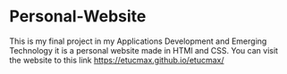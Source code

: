 # Personal-Website

This is my final project in my Applications Development and Emerging Technology it is a personal website made in HTMl and CSS.
You can visit the website to this link https://etucmax.github.io/etucmax/
